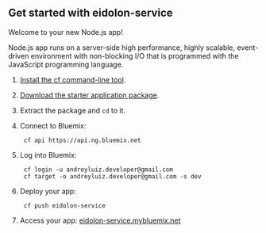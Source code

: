 Get started with eidolon-service
-----------------------------------
Welcome to your new Node.js app!

Node.js app runs on a server-side high performance, highly scalable, event-driven environment with non-blocking I/O that is programmed with the JavaScript programming language.

1. [Install the cf command-line tool](https://www.ng.bluemix.net/docs/#starters/BuildingWeb.html#install_cf).
2. [Download the starter application package](https://ace.ng.bluemix.net:443/rest/../rest/apps/8eb788cf-b2fc-4e97-8571-4e835e3c3ae5/starter-download).
3. Extract the package and `cd` to it.
4. Connect to Bluemix:

		cf api https://api.ng.bluemix.net

5. Log into Bluemix:

		cf login -u andreyluiz.developer@gmail.com
		cf target -o andreyluiz.developer@gmail.com -s dev

6. Deploy your app:

		cf push eidolon-service

7. Access your app: [eidolon-service.mybluemix.net](//eidolon-service.mybluemix.net)

